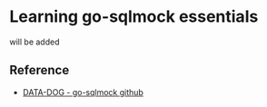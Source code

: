 # Learning go-sqlmock essentials

will be added

## Reference

- [DATA-DOG - go-sqlmock github](https://github.com/DATA-DOG/go-sqlmock)
